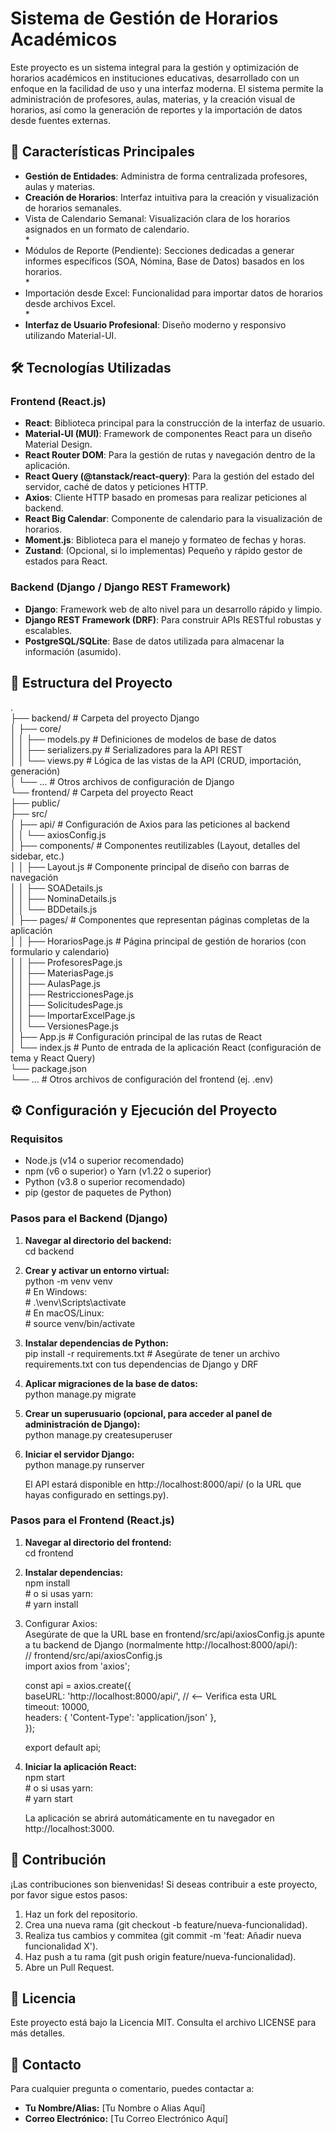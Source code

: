 # **Sistema de Gestión de Horarios Académicos**

Este proyecto es un sistema integral para la gestión y optimización de horarios académicos en instituciones educativas, desarrollado con un enfoque en la facilidad de uso y una interfaz moderna. El sistema permite la administración de profesores, aulas, materias, y la creación visual de horarios, así como la generación de reportes y la importación de datos desde fuentes externas.

## **🚀 Características Principales**

* **Gestión de Entidades**: Administra de forma centralizada profesores, aulas y materias.  
* **Creación de Horarios**: Interfaz intuitiva para la creación y visualización de horarios semanales.  
* Vista de Calendario Semanal: Visualización clara de los horarios asignados en un formato de calendario.  
  \*  
* Módulos de Reporte (Pendiente): Secciones dedicadas a generar informes específicos (SOA, Nómina, Base de Datos) basados en los horarios.  
  \*  
* Importación desde Excel: Funcionalidad para importar datos de horarios desde archivos Excel.  
  \*  
* **Interfaz de Usuario Profesional**: Diseño moderno y responsivo utilizando Material-UI.

## **🛠️ Tecnologías Utilizadas**

### **Frontend (React.js)**

* **React**: Biblioteca principal para la construcción de la interfaz de usuario.  
* **Material-UI (MUI)**: Framework de componentes React para un diseño Material Design.  
* **React Router DOM**: Para la gestión de rutas y navegación dentro de la aplicación.  
* **React Query (@tanstack/react-query)**: Para la gestión del estado del servidor, caché de datos y peticiones HTTP.  
* **Axios**: Cliente HTTP basado en promesas para realizar peticiones al backend.  
* **React Big Calendar**: Componente de calendario para la visualización de horarios.  
* **Moment.js**: Biblioteca para el manejo y formateo de fechas y horas.  
* **Zustand**: (Opcional, si lo implementas) Pequeño y rápido gestor de estados para React.

### **Backend (Django / Django REST Framework)**

* **Django**: Framework web de alto nivel para un desarrollo rápido y limpio.  
* **Django REST Framework (DRF)**: Para construir APIs RESTful robustas y escalables.  
* **PostgreSQL/SQLite**: Base de datos utilizada para almacenar la información (asumido).

## **📂 Estructura del Proyecto**

.  
├── backend/                  \# Carpeta del proyecto Django  
│   ├── core/  
│   │   ├── models.py         \# Definiciones de modelos de base de datos  
│   │   ├── serializers.py    \# Serializadores para la API REST  
│   │   └── views.py          \# Lógica de las vistas de la API (CRUD, importación, generación)  
│   └── ...                   \# Otros archivos de configuración de Django  
└── frontend/                 \# Carpeta del proyecto React  
    ├── public/  
    ├── src/  
    │   ├── api/              \# Configuración de Axios para las peticiones al backend  
    │   │   └── axiosConfig.js  
    │   ├── components/       \# Componentes reutilizables (Layout, detalles del sidebar, etc.)  
    │   │   ├── Layout.js     \# Componente principal de diseño con barras de navegación  
    │   │   ├── SOADetails.js  
    │   │   ├── NominaDetails.js  
    │   │   └── BDDetails.js  
    │   ├── pages/            \# Componentes que representan páginas completas de la aplicación  
    │   │   ├── HorariosPage.js \# Página principal de gestión de horarios (con formulario y calendario)  
    │   │   ├── ProfesoresPage.js  
    │   │   ├── MateriasPage.js  
    │   │   ├── AulasPage.js  
    │   │   ├── RestriccionesPage.js  
    │   │   ├── SolicitudesPage.js  
    │   │   ├── ImportarExcelPage.js  
    │   │   └── VersionesPage.js  
    │   ├── App.js            \# Configuración principal de las rutas de React  
    │   └── index.js          \# Punto de entrada de la aplicación React (configuración de tema y React Query)  
    └── package.json  
    └── ...                   \# Otros archivos de configuración del frontend (ej. .env)

## **⚙️ Configuración y Ejecución del Proyecto**

### **Requisitos**

* Node.js (v14 o superior recomendado)  
* npm (v6 o superior) o Yarn (v1.22 o superior)  
* Python (v3.8 o superior recomendado)  
* pip (gestor de paquetes de Python)

### **Pasos para el Backend (Django)**

1. **Navegar al directorio del backend:**  
   cd backend

2. **Crear y activar un entorno virtual:**  
   python \-m venv venv  
   \# En Windows:  
   \# .\\venv\\Scripts\\activate  
   \# En macOS/Linux:  
   \# source venv/bin/activate

3. **Instalar dependencias de Python:**  
   pip install \-r requirements.txt \# Asegúrate de tener un archivo requirements.txt con tus dependencias de Django y DRF

4. **Aplicar migraciones de la base de datos:**  
   python manage.py migrate

5. **Crear un superusuario (opcional, para acceder al panel de administración de Django):**  
   python manage.py createsuperuser

6. **Iniciar el servidor Django:**  
   python manage.py runserver

   El API estará disponible en http://localhost:8000/api/ (o la URL que hayas configurado en settings.py).

### **Pasos para el Frontend (React.js)**

1. **Navegar al directorio del frontend:**  
   cd frontend

2. **Instalar dependencias:**  
   npm install  
   \# o si usas yarn:  
   \# yarn install

3. Configurar Axios:  
   Asegúrate de que la URL base en frontend/src/api/axiosConfig.js apunte a tu backend de Django (normalmente http://localhost:8000/api/):  
   // frontend/src/api/axiosConfig.js  
   import axios from 'axios';

   const api \= axios.create({  
       baseURL: 'http://localhost:8000/api/', // \<-- Verifica esta URL  
       timeout: 10000,  
       headers: { 'Content-Type': 'application/json' },  
   });

   export default api;

4. **Iniciar la aplicación React:**  
   npm start  
   \# o si usas yarn:  
   \# yarn start

   La aplicación se abrirá automáticamente en tu navegador en http://localhost:3000.

## **🤝 Contribución**

¡Las contribuciones son bienvenidas\! Si deseas contribuir a este proyecto, por favor sigue estos pasos:

1. Haz un fork del repositorio.  
2. Crea una nueva rama (git checkout \-b feature/nueva-funcionalidad).  
3. Realiza tus cambios y commitea (git commit \-m 'feat: Añadir nueva funcionalidad X').  
4. Haz push a tu rama (git push origin feature/nueva-funcionalidad).  
5. Abre un Pull Request.

## **📄 Licencia**

Este proyecto está bajo la Licencia MIT. Consulta el archivo LICENSE para más detalles.

## **📧 Contacto**

Para cualquier pregunta o comentario, puedes contactar a:

* **Tu Nombre/Alias:** \[Tu Nombre o Alias Aquí\]  
* **Correo Electrónico:** \[Tu Correo Electrónico Aquí\]